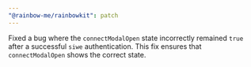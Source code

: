 ```yaml
---
"@rainbow-me/rainbowkit": patch
---
```


Fixed a bug where the `connectModalOpen` state incorrectly remained `true` after a successful `siwe` authentication. This fix ensures that `connectModalOpen` shows the correct state.